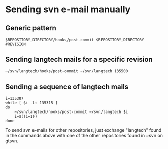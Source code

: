 # Sending svn e-mail manually

## Generic pattern

    $REPOSITORY_DIRECTORY/hooks/post-commit $REPOSITORY_DIRECTORY #REVISION

## Sending langtech mails for a specific revision

    ~/svn/langtech/hooks/post-commit ~/svn/langtech 135500

## Sending a sequence of langtech mails

    i=135307
    while [ $i -lt 135315 ]
    do
        ~/svn/langtech/hooks/post-commit ~/svn/langtech $i
        i=$((i+1))
    done


To send svn e-mails for other repositories, just exchange "langtech"
found in the commands above with one of the other repositories found in
\~svn on gtsvn.

